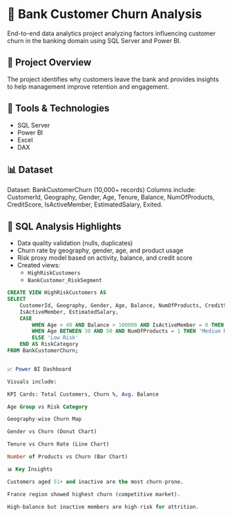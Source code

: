 # 🏦 Bank Customer Churn Analysis
End-to-end data analytics project analyzing factors influencing customer churn in the banking domain using SQL Server and Power BI.

## 📁 Project Overview
The project identifies why customers leave the bank and provides insights to help management improve retention and engagement.

## 🧰 Tools & Technologies
- SQL Server
- Power BI
- Excel
- DAX

## 📊 Dataset
Dataset: BankCustomerChurn (10,000+ records)
Columns include: CustomerId, Geography, Gender, Age, Tenure, Balance, NumOfProducts, CreditScore, IsActiveMember, EstimatedSalary, Exited.

## 🧮 SQL Analysis Highlights
- Data quality validation (nulls, duplicates)
- Churn rate by geography, gender, age, and product usage
- Risk proxy model based on activity, balance, and credit score
- Created views:
  - `HighRiskCustomers`
  - `BankCustomer_RiskSegment`

```sql
CREATE VIEW HighRiskCustomers AS
SELECT 
    CustomerId, Geography, Gender, Age, Balance, NumOfProducts, CreditScore, 
    IsActiveMember, EstimatedSalary,
    CASE 
        WHEN Age > 40 AND Balance > 100000 AND IsActiveMember = 0 THEN 'High Risk'
        WHEN Age BETWEEN 30 AND 50 AND NumOfProducts = 1 THEN 'Medium Risk'
        ELSE 'Low Risk'
    END AS RiskCategory
FROM BankCustomerChurn;


📈 Power BI Dashboard

Visuals include:

KPI Cards: Total Customers, Churn %, Avg. Balance

Age Group vs Risk Category

Geography-wise Churn Map

Gender vs Churn (Donut Chart)

Tenure vs Churn Rate (Line Chart)

Number of Products vs Churn (Bar Chart)

📊 Key Insights

Customers aged 51+ and inactive are the most churn-prone.

France region showed highest churn (competitive market).

High-balance but inactive members are high-risk for attrition.
